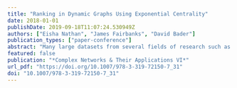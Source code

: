 ```yaml
---
title: "Ranking in Dynamic Graphs Using Exponential Centrality"
date: 2018-01-01
publishDate: 2019-09-18T11:07:24.530949Z
authors: ["Eisha Nathan", "James Fairbanks", "David Bader"]
publication_types: ["paper-conference"]
abstract: "Many large datasets from several fields of research such as biology or society can be represented as graphs. Additionally in many real applications, data is constantly being produced, leading to the notion of dynamic graphs. A heavily studied problem is identification of the most important vertices in a graph. This can be done using centrality measures, where a centrality metric computes a numerical value for each vertex in the graph. In this work we focus on centrality scores obtained from the computation of the matrix exponential. Specifically, we present a new dynamic algorithm for updating exponential centrality-based values of vertices in evolving graphs. We show that our method is faster than pure static recomputation, obtaining about 16$$backslashtimes $$×speedup in real-world networks while maintaining a high quality of recall of the top ranked vertices in graphs. Moreover, we do not see a deterioration of the quality of our algorithm over time as more data is inserted into the graph."
featured: false
publication: "*Complex Networks & Their Applications VI*"
url_pdf: "https://doi.org/10.1007/978-3-319-72150-7_31"
doi: "10.1007/978-3-319-72150-7_31"
---
```


